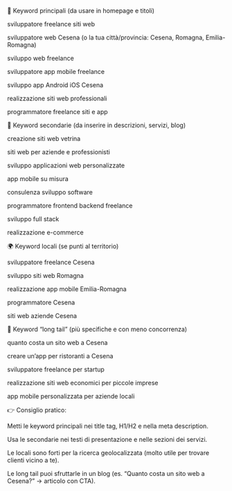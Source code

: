 🔑 Keyword principali (da usare in homepage e titoli)

sviluppatore freelance siti web

sviluppatore web Cesena (o la tua città/provincia: Cesena, Romagna, Emilia-Romagna)

sviluppo web freelance

sviluppatore app mobile freelance

sviluppo app Android iOS Cesena

realizzazione siti web professionali

programmatore freelance siti e app

📌 Keyword secondarie (da inserire in descrizioni, servizi, blog)

creazione siti web vetrina

siti web per aziende e professionisti

sviluppo applicazioni web personalizzate

app mobile su misura

consulenza sviluppo software

programmatore frontend backend freelance

sviluppo full stack

realizzazione e-commerce

🌍 Keyword locali (se punti al territorio)

sviluppatore freelance Cesena

sviluppo siti web Romagna

realizzazione app mobile Emilia-Romagna

programmatore Cesena

siti web aziende Cesena

🎯 Keyword “long tail” (più specifiche e con meno concorrenza)

quanto costa un sito web a Cesena

creare un’app per ristoranti a Cesena

sviluppatore freelance per startup

realizzazione siti web economici per piccole imprese

app mobile personalizzata per aziende locali

👉 Consiglio pratico:

Metti le keyword principali nei title tag, H1/H2 e nella meta description.

Usa le secondarie nei testi di presentazione e nelle sezioni dei servizi.

Le locali sono forti per la ricerca geolocalizzata (molto utile per trovare clienti vicino a te).

Le long tail puoi sfruttarle in un blog (es. “Quanto costa un sito web a Cesena?” → articolo con CTA).
